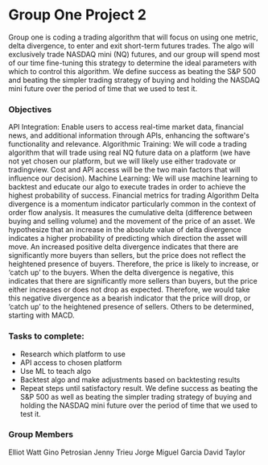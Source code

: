 

# Group One Project 2
Group one is coding a trading algorithm that will focus on using one metric, delta divergence, to enter and exit short-term futures trades. The algo will exclusively trade NASDAQ mini (NQ) futures, and our group will spend most of our time fine-tuning this strategy to determine the ideal parameters with which to control this algorithm. We define success as beating the S&P 500 and beating the simpler trading strategy of buying and holding the NASDAQ mini future over the period of time that we used to test it.

### Objectives
API Integration: Enable users to access real-time market data, financial news, and additional information through APIs, enhancing the software's functionality and relevance.
Algorithmic Training: We will code a trading algorithm that will trade using real NQ future data on a platform (we have not yet chosen our platform, but we will likely use either tradovate or tradingview. Cost and API access will be the two main factors that will influence our decision). 
Machine Learning: We will use machine learning to backtest and educate our algo to execute trades in order to achieve the highest probability of success.
Financial metrics for trading Algorithm
Delta divergence is a momentum indicator particularly common in the context of order flow analysis. It measures the cumulative delta (difference between buying and selling volume) and the movement of the price of an asset. We hypothesize that an increase in the absolute value of delta divergence indicates a higher probability of predicting which direction the asset will move. An increased positive delta divergence indicates that there are significantly more buyers than sellers, but the price does not reflect the heightened presence of buyers. Therefore, the price is likely to increase, or ‘catch up’ to the buyers. When the delta divergence is negative, this indicates that there are significantly more sellers than buyers, but the price either increases or does not drop as expected. Therefore, we would take this negative divergence as a bearish indicator that the price will drop, or ‘catch up’ to the heightened presence of sellers.
Others to be determined, starting with MACD.

### Tasks to complete:
* Research which platform to use
* API access to chosen platform
* Use ML to teach algo
* Backtest algo and make adjustments based on backtesting results
* Repeat steps until satisfactory result. We define success as beating the S&P 500 as well as beating the simpler trading strategy of buying and holding the NASDAQ mini future over the period of time that we used to test it.

### Group Members
Elliot Watt
Gino Petrosian
Jenny Trieu
Jorge Miguel Garcia
David Taylor
